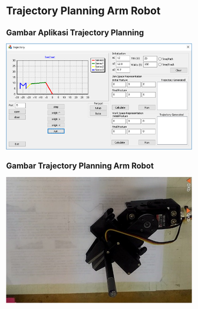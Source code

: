 # Trajectory Planning Arm Robot

## Gambar Aplikasi Trajectory Planning
![gambar1][gambar1-url]

## Gambar Trajectory Planning Arm Robot
![gambar2][gambar2-url]

<!-- link -->
[gambar1-url]: https://github.com/agungpambudi55/trajectory-planning-arm-robot/blob/master/trajectory%20planning%20arm%20robot%20-%20apps.png
[gambar2-url]: https://github.com/agungpambudi55/trajectory-planning-arm-robot/blob/master/trajectory%20planning%20arm%20robot%20-%20result.jpg